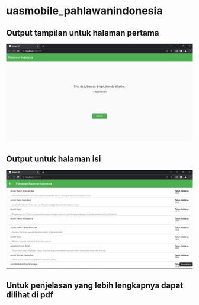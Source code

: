 # uasmobile_pahlawanindonesia

## Output tampilan untuk halaman pertama
<img src="./ss/ss.png" style="margin: auto; width:800px;">

## Output untuk halaman isi
<img src="./ss/sss.png" style="margin: auto; width:800px;">
 
## Untuk penjelasan yang lebih lengkapnya dapat dilihat di pdf